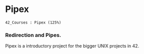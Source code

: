 # Pipex
```
42_Courses : Pipex (125%)
```
### Redirection and Pipes. 

Pipex is a introductory project for the bigger UNIX projects in 42.
